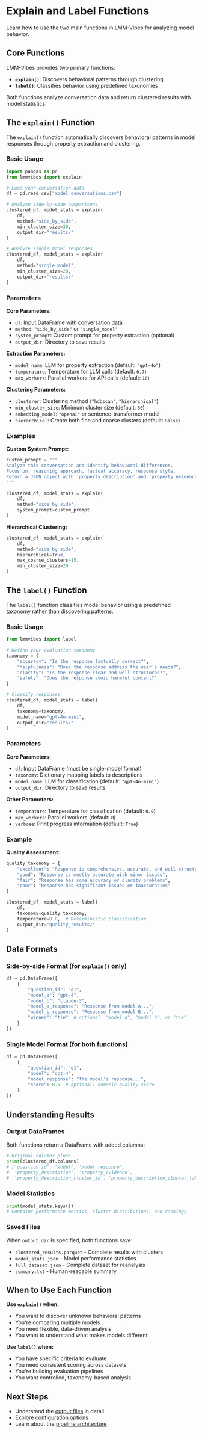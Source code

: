 # Explain and Label Functions

Learn how to use the two main functions in LMM-Vibes for analyzing model behavior.

## Core Functions

LMM-Vibes provides two primary functions:

- **`explain()`**: Discovers behavioral patterns through clustering 
- **`label()`**: Classifies behavior using predefined taxonomies

Both functions analyze conversation data and return clustered results with model statistics.

## The `explain()` Function

The `explain()` function automatically discovers behavioral patterns in model responses through property extraction and clustering.

### Basic Usage

```python
import pandas as pd
from lmmvibes import explain

# Load your conversation data
df = pd.read_csv("model_conversations.csv")

# Analyze side-by-side comparisons
clustered_df, model_stats = explain(
    df,
    method="side_by_side",
    min_cluster_size=30,
    output_dir="results/"
)

# Analyze single model responses
clustered_df, model_stats = explain(
    df,
    method="single_model", 
    min_cluster_size=20,
    output_dir="results/"
)
```

### Parameters

**Core Parameters:**
- `df`: Input DataFrame with conversation data
- `method`: `"side_by_side"` or `"single_model"`
- `system_prompt`: Custom prompt for property extraction (optional)
- `output_dir`: Directory to save results

**Extraction Parameters:**
- `model_name`: LLM for property extraction (default: `"gpt-4o"`)
- `temperature`: Temperature for LLM calls (default: `0.7`)
- `max_workers`: Parallel workers for API calls (default: `16`)

**Clustering Parameters:**
- `clusterer`: Clustering method (`"hdbscan"`, `"hierarchical"`)
- `min_cluster_size`: Minimum cluster size (default: `30`)
- `embedding_model`: `"openai"` or sentence-transformer model
- `hierarchical`: Create both fine and coarse clusters (default: `False`)

### Examples

**Custom System Prompt:**
```python
custom_prompt = """
Analyze this conversation and identify behavioral differences.
Focus on: reasoning approach, factual accuracy, response style.
Return a JSON object with 'property_description' and 'property_evidence'.
"""

clustered_df, model_stats = explain(
    df,
    method="side_by_side",
    system_prompt=custom_prompt
)
```

**Hierarchical Clustering:**
```python
clustered_df, model_stats = explain(
    df,
    method="side_by_side",
    hierarchical=True,
    max_coarse_clusters=15,
    min_cluster_size=20
)
```

## The `label()` Function

The `label()` function classifies model behavior using a predefined taxonomy rather than discovering patterns.

### Basic Usage

```python
from lmmvibes import label

# Define your evaluation taxonomy
taxonomy = {
    "accuracy": "Is the response factually correct?",
    "helpfulness": "Does the response address the user's needs?", 
    "clarity": "Is the response clear and well-structured?",
    "safety": "Does the response avoid harmful content?"
}

# Classify responses
clustered_df, model_stats = label(
    df,
    taxonomy=taxonomy,
    model_name="gpt-4o-mini",
    output_dir="results/"
)
```

### Parameters

**Core Parameters:**
- `df`: Input DataFrame (must be single-model format)
- `taxonomy`: Dictionary mapping labels to descriptions
- `model_name`: LLM for classification (default: `"gpt-4o-mini"`)
- `output_dir`: Directory to save results

**Other Parameters:**
- `temperature`: Temperature for classification (default: `0.0`)
- `max_workers`: Parallel workers (default: `8`)
- `verbose`: Print progress information (default: `True`)

### Example

**Quality Assessment:**
```python
quality_taxonomy = {
    "excellent": "Response is comprehensive, accurate, and well-structured",
    "good": "Response is mostly accurate with minor issues",
    "fair": "Response has some accuracy or clarity problems", 
    "poor": "Response has significant issues or inaccuracies"
}

clustered_df, model_stats = label(
    df,
    taxonomy=quality_taxonomy,
    temperature=0.0,  # Deterministic classification
    output_dir="quality_results/"
)
```

## Data Formats

### Side-by-side Format (for `explain()` only)

```python
df = pd.DataFrame([
    {
        "question_id": "q1",
        "model_a": "gpt-4",
        "model_b": "claude-3", 
        "model_a_response": "Response from model A...",
        "model_b_response": "Response from model B...",
        "winner": "tie"  # optional: "model_a", "model_b", or "tie"
    }
])
```

### Single Model Format (for both functions)

```python
df = pd.DataFrame([
    {
        "question_id": "q1",
        "model": "gpt-4",
        "model_response": "The model's response...",
        "score": 8.5  # optional: numeric quality score
    }
])
```

## Understanding Results

### Output DataFrames

Both functions return a DataFrame with added columns:

```python
# Original columns plus:
print(clustered_df.columns)
# ['question_id', 'model', 'model_response', 
#  'property_description', 'property_evidence',
#  'property_description_cluster_id', 'property_description_cluster_label']
```

### Model Statistics

```python
print(model_stats.keys())
# Contains performance metrics, cluster distributions, and rankings
```

### Saved Files

When `output_dir` is specified, both functions save:
- `clustered_results.parquet` - Complete results with clusters
- `model_stats.json` - Model performance statistics
- `full_dataset.json` - Complete dataset for reanalysis  
- `summary.txt` - Human-readable summary

## When to Use Each Function

**Use `explain()` when:**
- You want to discover unknown behavioral patterns
- You're comparing multiple models
- You need flexible, data-driven analysis
- You want to understand what makes models different

**Use `label()` when:**
- You have specific criteria to evaluate
- You need consistent scoring across datasets
- You're building evaluation pipelines  
- You want controlled, taxonomy-based analysis

## Next Steps

- Understand the [output files](configuration.md) in detail
- Explore [configuration options](configuration.md)
- Learn about the [pipeline architecture](../api/core.md) 